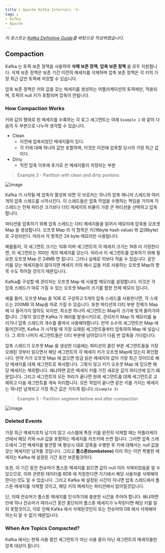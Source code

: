 ```yaml
---
title : Apache Kafka Internals -5-
tags :
- Kafka
- Apache
---
```


*이 포스트는 [Kafka Definitive Guide](https://github.com/Avkash/mldl/blob/master/pages/docs/books/confluent-kafka-definitive-guide-complete.pdf)를 바탕으로 작성하였습니다.*

## Compaction

Kafka 는 토픽 보존 정책을 사용하여 **삭제 보존 정책**, **압축 보존 정책** 을 모두 지원합니다. 삭제 보존 정책은 보존 기간 이전의 메세지를 삭제하며 압축 보존 정책은 각 키의 가장 최근 값만 토픽에 저장할 수 있습니다.

압축 보존 정책은 키와 값을 갖는 메세지를 생성하는 어플리케이션의 토픽에만, 적용되며, 토픽의 null 키가 포함되며 압축이 안됩니다.

### How Compaction Works

키와 값의 형태로 된 메세지를 수록하는 각 로그 세그먼트는 아래 `Example 2` 와 같이 다음의 두 부분으로 나누어 생각할 수 있습니다.

* Clean
  * 이전에 압축되었던 메세지들이 있다.
  * 각 키에 대해 하나의 값만 포함하며, 이것은 이전에 압축할 당시의 가장 최근 값이다.
* Dirty
  * 직전 압축 이후에 추가로 쓴 메세지들이 저장되는 부분

> Example 2 - Partition with clean and dirty portions

![image](https://user-images.githubusercontent.com/44635266/70889678-8034a000-2026-11ea-994d-dbe779e9cd6a.png)

Kafka 가 시작될 때 압축이 활성화 되면 각 브로커는 하나의 압축 매니저 스레드와 여러 개의 압축 스레드를 시작시킨다. 이 스레드들은 압축 작업을 수행하는 책임을 가지며 각 스레드는 전체 파티션 크기보다 더티 메세지의 비율이 가장 큰 파티션을 선택하고 압축합니다.

파티션을 압축하기 위해 압축 스레드는 더티 메세지들을 읽어서 메모리에 압축용 오프셋 Map 을 생성합니다. 오프셋 Map 의 각 항목은 키(16byte hash value) 와 값(8byte) 로 구성되빈다. 따라서 각 항목은 24 byte 메모리만 사용됩니다.

예를들어, 각 세그먼트 크기는 1GB 이며 세그먼트의 각 메세지 크기는 1KB 라 가정한다면, 이 세그먼트는 100만 개의 메세지를 갖는다. 따라서 이 세그먼트를 압축하기 위해 필요한 오프셋 Map 은 24MB 면 됩니다. 그러나 실제로 이보다 적을 수 있습니다. 같은 키를 갖는 메세지들이 많아지면 메세지 키의 해시 값을 키로 사용하는 오프셋 Map의 항목 수도 적어질 것이기 때문입니다.

Kafka를 구성할 때 관리자는 오프셋 Map 에 사용할 메모리를 설정합니다. 이것은 각 압축 스레드가 따로 가질 수 있는 오프셋 Map의 크기를 합한 전체 메모리 입니다.

예를 들어, 오프셋 Map 을 1GB 로 구성하고 5개의 압축 스레드를 사용한다면, 각 스레드는 200MB 의 Map을 따로 가질 수 있습니다. 또한 파티션의 더티 부분 전체가 Map 에 다 들어가지 않아도 되지만, 최소한 하나의 세그먼트는 Map의 크기에 맞게 들어가야합니다. 그렇지 않으면 Kafka 가 에러를 발생시키므로, 관리자가 Map 의 메모리를 늘리거나 압축 스레드의 개수를 줄여서 사용해야합니다. 만약 소수의 세그먼트만 Map 에 들어간다면, Kafka 가 시작될 때 가장 오래된 세그먼트들부터 압축하여 Map 에 넣습니다. 그 외의 나머지 세그먼트들은 더티 부분에 남아있다가 다음 번 압축을 기다립니다.

압축 스레드가 오프셋 Map 을 생성한 다음에는 파티션의 클린 부분 세그먼트들을 가장 오래된 것부터 읽으면서 해당 세그먼트의 각 메세지 키가 오프셋 Map에 있는지 확인합니다. 만약 키가 오프셋 Map 에 없으면 방금 읽은 메세지의 값이 가장 최근 것이므로 해당 메세지를 대체 세그먼트로 복사합니다. 그렇지 않고 키가 오프셋 Map 에 있으면 해당 메세지는 제외합니다. 왜냐하면 같은 메세지 키를 가진 새로운 값이 파티션에 있기 떄문입니다. 그리고 세그먼트의 모든 처리가 끝나면 원래 세그먼트를 대체 세그먼트로 교체하고 다음 세그먼트를 계속 처리합니다. 모든 작업이 끝나면 같은 키를 가지는 메세지는 하나만 남게되고 가장 최근 값은 가지게 됩니다.`(Example 3)`

> Example 3 - Partition segment before and after compaction

![image](https://user-images.githubusercontent.com/44635266/70890491-89bf0780-2028-11ea-81cf-7c6eb093487f.png)

### Deleted Events

가장 최근 메세지조차 남기지 않고 시스템에 특정 키를 완전히 삭제할 때는 어플리케이션에서 해당 키와 null 값을 포함하는 메세지를 카프카에 쓰면 됩니다. 그러면 압축 스레드에서 그런 메세지를 발견할 때 평상시 대로 압축을 수행한 후 키에 대해서는 null 값을 갖는 메세지만 남겨둘 것입니다. 그리고 **톰스톤(tombstone)** 이라 하는 이런 특별한 메세지는 Kafka 에 설정된 기간 동안 보존될것이다.

또한, 이 기간 동안 컨슈머가 톰스톤 메세지를 읽으면 값이 null 이라 삭제되었음을 알 수 있으므로, 이와 관련된 데이터를 RDB 에 저장한다면 거기에서 해당 사용자를 삭제해야 한다는것도 알 수 있습니다. 그리고 Kafka 에 설정된 시간이 지나면 압축 스레드에서 톰스톤 메세지를 삭제할 것이고, 해당 키의 메세지는 파티션에서 없어질것입니다.

단, 이때 컨슈머가 톰스톤 메세지를 인식하기에 충분한 시간을 주어야 합니다. 왜냐하면 만에 하나 컨슈머가 여러시간 동안 중단되어 톰스톤 메세지가 누락된다면 해당 키를 알지 못할것이고, 이로 인해 Kafka 에서 삭제된것인지 또는 컨슈머의 DB 에서 삭제해야 하는지 알 수 없기 때문입니다.

### When Are Topics Compacted?

Kafka 에서는 현재 사용 중인 세그먼트가 아닌 사용 중이 아닌 세그먼트의 메세지들만 압축 대상이 됩니다.